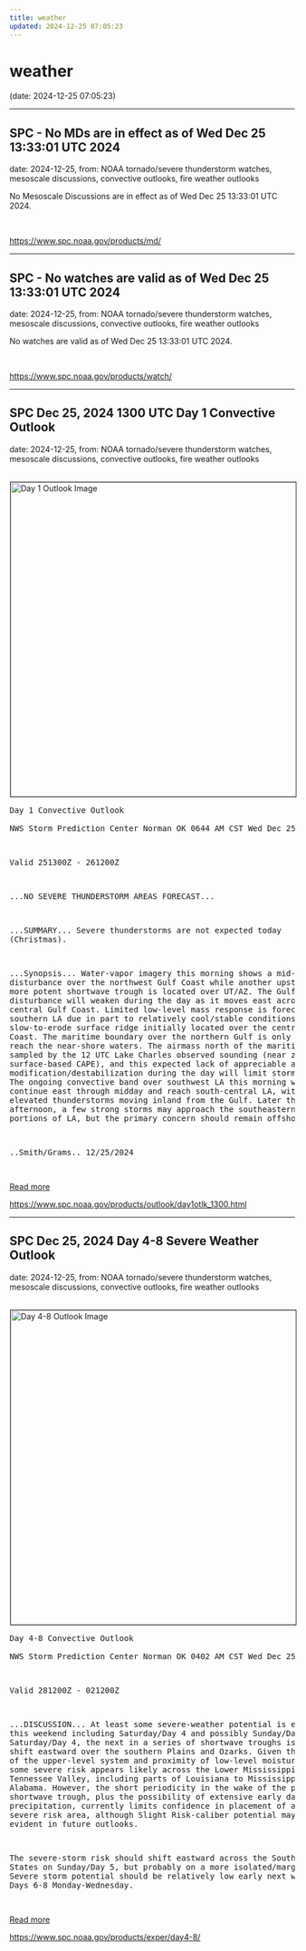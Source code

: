 ```yaml
---
title: weather
updated: 2024-12-25 07:05:23
---
```


# weather

(date: 2024-12-25 07:05:23)

---

## SPC - No MDs are in effect as of Wed Dec 25 13:33:01 UTC 2024

date: 2024-12-25, from: NOAA tornado/severe thunderstorm watches, mesoscale discussions, convective outlooks, fire weather outlooks

No Mesoscale Discussions are in effect as of Wed Dec 25 13:33:01 UTC 2024. 

<br> 

<https://www.spc.noaa.gov/products/md/>

---

## SPC - No watches are valid as of Wed Dec 25 13:33:01 UTC 2024

date: 2024-12-25, from: NOAA tornado/severe thunderstorm watches, mesoscale discussions, convective outlooks, fire weather outlooks

No watches are valid as of Wed Dec 25 13:33:01 UTC 2024. 

<br> 

<https://www.spc.noaa.gov/products/watch/>

---

## SPC Dec 25, 2024 1300 UTC Day 1 Convective Outlook

date: 2024-12-25, from: NOAA tornado/severe thunderstorm watches, mesoscale discussions, convective outlooks, fire weather outlooks

<br /><a href="https://www.spc.noaa.gov/products/outlook/day1otlk.html"><img src="https://www.spc.noaa.gov/products/outlook/day1otlk.gif" border="1" alt="Day 1 Outlook Image" hspace="1" vspace="1" width="815" height="555" align="center" /></a><pre>
Day 1 Convective Outlook  
NWS Storm Prediction Center Norman OK
0644 AM CST Wed Dec 25 2024

Valid 251300Z - 261200Z

...NO SEVERE THUNDERSTORM AREAS FORECAST...

...SUMMARY...
Severe thunderstorms are not expected today (Christmas).

...Synopsis...
Water-vapor imagery this morning shows a mid-level disturbance over
the northwest Gulf Coast while another upstream and more potent
shortwave trough is located over UT/AZ.  The Gulf Coast disturbance
will weaken during the day as it moves east across the central Gulf
Coast.  Limited low-level mass response is forecast across southern
LA due in part to relatively cool/stable conditions via a
slow-to-erode surface ridge initially located over the central Gulf
Coast.  The maritime boundary over the northern Gulf is only
expected to reach the near-shore waters.  The airmass north of the
maritime front was sampled by the 12 UTC Lake Charles observed
sounding (near zero surface-based CAPE), and this expected lack of
appreciable airmass modification/destabilization during the day will
limit storm intensity.  The ongoing convective band over southwest
LA this morning will likely continue east through midday and reach
south-central LA, with a few elevated thunderstorms moving inland
from the Gulf.  Later this afternoon, a few strong storms may
approach the southeastern-most portions of LA, but the primary
concern should remain offshore.

..Smith/Grams.. 12/25/2024

</pre>
<a href="https://www.spc.noaa.gov/products/outlook/day1otlk.html">Read more</a>
 

<br> 

<https://www.spc.noaa.gov/products/outlook/day1otlk_1300.html>

---

## SPC Dec 25, 2024 Day 4-8 Severe Weather Outlook

date: 2024-12-25, from: NOAA tornado/severe thunderstorm watches, mesoscale discussions, convective outlooks, fire weather outlooks

<br /><a href="https://www.spc.noaa.gov/products/exper/day4-8/"><img src="https://www.spc.noaa.gov/products/exper/day4-8/day48prob.gif" border="1" alt="Day 4-8 Outlook Image" hspace="1" vspace="1" width="815" height="555" align="center" /></a><pre>
Day 4-8 Convective Outlook  
NWS Storm Prediction Center Norman OK
0402 AM CST Wed Dec 25 2024

Valid 281200Z - 021200Z

...DISCUSSION...
At least some severe-weather potential is expected this weekend
including Saturday/Day 4 and possibly Sunday/Day 5. On Saturday/Day
4, the next in a series of shortwave troughs is expected to shift
eastward over the southern Plains and Ozarks. Given the influence of
the upper-level system and proximity of low-level moisture, at least
some severe risk appears likely across the Lower Mississippi Valley
to Tennessee Valley, including parts of Louisiana to Mississippi and
Alabama. However, the short periodicity in the wake of the prior
shortwave trough, plus the possibility of extensive early day
precipitation, currently limits confidence in placement of a 15+
percent severe risk area, although Slight Risk-caliber potential may
become more evident in future outlooks. 

The severe-storm risk should shift eastward across the Southeast
States on Sunday/Day 5, but probably on a more isolated/marginal
basis. Severe storm potential should be relatively low early next
week into Days 6-8 Monday-Wednesday.

</pre>
<a href="https://www.spc.noaa.gov/products/exper/day4-8/">Read more</a>
 

<br> 

<https://www.spc.noaa.gov/products/exper/day4-8/>

